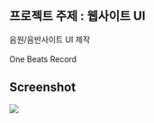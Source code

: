 프로젝트 주제 : 웹사이트 UI
---------------------------
음원/음반사이트 UI 제작
</br>
</br>
One Beats Record

Screenshot
-----------
<div>
<img src="https://user-images.githubusercontent.com/63985720/89745146-b9a5a880-daec-11ea-98c9-d3c1f0f080b6.png">
</div>
